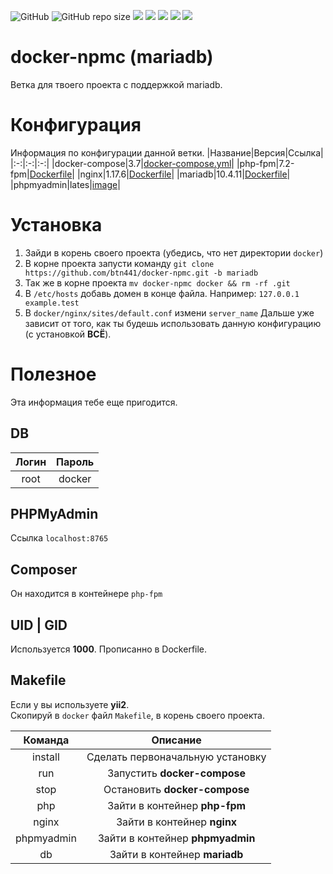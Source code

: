 ![GitHub](https://img.shields.io/github/license/btn441/docker-npmc) ![GitHub repo size](https://img.shields.io/github/repo-size/btn441/docker-npmc) ![](https://img.shields.io/badge/docker--compose-v3.7-blueviolet) ![](https://img.shields.io/badge/php--fpm-v7.2--fpm-blueviolet) ![](https://img.shields.io/badge/nginx-v1.17.6-blueviolet) ![](https://img.shields.io/badge/mariadb-v10.4.11-blueviolet) ![](https://img.shields.io/badge/phpmyadmin-lates-blueviolet)

# docker-npmc (mariadb)
Ветка для твоего проекта с поддержкой mariadb.

# Конфигурация
Информация по конфигурации данной ветки.
|Название|Версия|Ссылка|
|:-:|:-:|:-:|
|docker-compose|3.7|[docker-compose.yml](https://github.com/btn441/docker-npmc/blob/mariadb/docker-compose.yml)|
|php-fpm|7.2-fpm|[Dockerfile](https://github.com/btn441/docker-npmc/blob/mariadb/php-fpm/Dockerfile)|
|nginx|1.17.6|[Dockerfile](https://github.com/btn441/docker-npmc/blob/mariadb/nginx/Dockerfile)|
|mariadb|10.4.11|[Dockerfile](https://github.com/btn441/docker-npmc/blob/mariadb/db/Dockerfile)|
|phpmyadmin|lates|[image](https://hub.docker.com/r/phpmyadmin/phpmyadmin)|

# Установка
1. Зайди в корень своего проекта (убедись, что нет директории ```docker```)
2. В корне проекта запусти команду ```git clone https://github.com/btn441/docker-npmc.git -b mariadb```
3. Так же в корне проекта ```mv docker-npmc docker && rm -rf .git``` 
4. В ```/etc/hosts``` добавь домен в конце файла. Например: ```127.0.0.1 example.test```
5. В ```docker/nginx/sites/default.conf``` измени ```server_name```
Дальше уже зависит от того, как ты будешь использовать данную конфигурацию (с установкой __ВСЁ__).

# Полезное
Эта информация тебе еще пригодится.
## DB
|Логин|Пароль|
|:-:|:-:|
|root|docker|

## PHPMyAdmin
Ссылка ```localhost:8765```

## Composer
Он находится в контейнере ```php-fpm```

## UID | GID
Используется __1000__. Прописанно в Dockerfile.

## Makefile
Если у вы используете __yii2__. </br>
Скопируй в ```docker``` файл ```Makefile```, в корень своего проекта.

|Команда|Описание|
|:-:|:-:|
|install|Сделать первоначальную установку|
|run|Запустить __docker-compose__|
|stop|Остановить __docker-compose__|
|php|Зайти в контейнер __php-fpm__|
|nginx|Зайти в контейнер __nginx__|
|phpmyadmin|Зайти в контейнер __phpmyadmin__|
|db|Зайти в контейнер __mariadb__|

